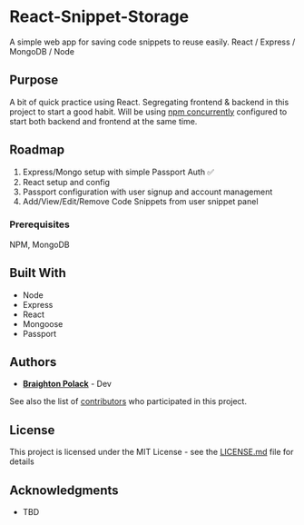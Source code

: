 # React-Snippet-Storage
A simple web app for saving code snippets to reuse easily. React / Express / MongoDB / Node

## Purpose
A bit of quick practice using React. Segregating frontend & backend in this project to start a good habit. Will be using [npm concurrently](https://www.npmjs.com/package/concurrently) configured to start both backend and frontend at the same time.

## Roadmap

1. Express/Mongo setup with simple Passport Auth :white_check_mark:
2. React setup and config
3. Passport configuration with user signup and account management
4. Add/View/Edit/Remove Code Snippets from user snippet panel

### Prerequisites

NPM, MongoDB

## Built With

* Node
* Express
* React
* Mongoose
* Passport

## Authors

* **[Braighton Polack](https://github.com/bpolack/)** - Dev

See also the list of [contributors](https://github.com/bpolack/node-time-tracker/contributors) who participated in this project.

## License

This project is licensed under the MIT License - see the [LICENSE.md](LICENSE.md) file for details

## Acknowledgments

* TBD